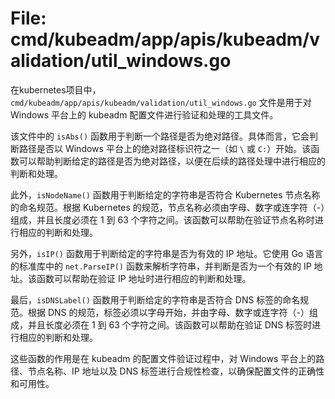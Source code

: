 # File: cmd/kubeadm/app/apis/kubeadm/validation/util_windows.go

在kubernetes项目中，`cmd/kubeadm/app/apis/kubeadm/validation/util_windows.go` 文件是用于对 Windows 平台上的 kubeadm 配置文件进行验证和处理的工具文件。

该文件中的 `isAbs()` 函数用于判断一个路径是否为绝对路径。具体而言，它会判断路径是否以 Windows 平台上的绝对路径标识符之一（如 `\` 或 `C:`）开始。该函数可以帮助判断给定的路径是否为绝对路径，以便在后续的路径处理中进行相应的判断和处理。

此外，`isNodeName()` 函数用于判断给定的字符串是否符合 Kubernetes 节点名称的命名规范。根据 Kubernetes 的规范，节点名称必须由字母、数字或连字符（-）组成，并且长度必须在 1 到 63 个字符之间。该函数可以帮助在验证节点名称时进行相应的判断和处理。

另外，`isIP()` 函数用于判断给定的字符串是否为有效的 IP 地址。它使用 Go 语言的标准库中的 `net.ParseIP()` 函数来解析字符串，并判断是否为一个有效的 IP 地址。该函数可以帮助在验证 IP 地址时进行相应的判断和处理。

最后，`isDNSLabel()` 函数用于判断给定的字符串是否符合 DNS 标签的命名规范。根据 DNS 的规范，标签必须以字母开始，并由字母、数字或连字符（-）组成，并且长度必须在 1 到 63 个字符之间。该函数可以帮助在验证 DNS 标签时进行相应的判断和处理。

这些函数的作用是在 kubeadm 的配置文件验证过程中，对 Windows 平台上的路径、节点名称、IP 地址以及 DNS 标签进行合规性检查，以确保配置文件的正确性和可用性。

